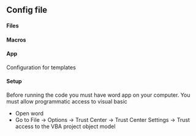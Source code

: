 ## Config file

#### Files

#### Macros

#### App

Configuration for templates


#### Setup

Before running the code you must have word app on your computer.
You must allow programmatic access to visual basic
 - Open word
 - Go to File -> Options -> Trust Center -> Trust Center Settings -> Trust access to the VBA project object model